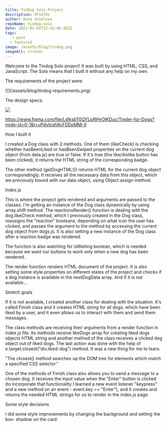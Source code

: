 ```yaml
---
title: TinDog Solo Project
description: dfsdfds
author: Anna Veselova
repoName: tindog-solo
date: 2023-05-01T22:42:06.562Z
tags:
   - post
  - featured
image: /assets/blog/tindog.png
imageAlt: rtreter
---
```


Welcome to the Tindog Solo project! It was built by using HTML, CSS, and JavaScript. The Solo means that I built it without any help on my own.

The requirements of the project were:

![](/assets/blog/tindog requirements.png)

The design specs:

![](/assets/blog/tindog-design.png)

https://www.figma.com/file/LdlksbT0QYLpRlHrOlKDuc/Tinder-for-Dogs?node-id=0-1&t=uPdyIzqh8cFDDpMM-0

How I built it

I created a Dog class with 2 methods. One of them (likeCheck) is checking whether hasBeenLiked or hasBeenSwiped properties on the current dog object (from data.js) are true or false. If it's true (the like/dislike button has been clicked), it returns the HTML string of the corresponding badge.

The other method (getDogHTML()) returns HTML for the current dog object correspondingly. It receives all the necessary data from this object, which we previously bound with our data object, using Object.assign method.

Index.js

This is where the project gets rendered and arguments are passed to the classes. I'm getting an instance of the Dog class dynamically by using array.shift method. The reactionsRender() function is dealing with the dog.likeCheck method, which I previously created in the Dog class, reassigns the "reaction" booleans, depending on what icon the user has clicked, and passes the argument to the method by accessing the current dog object from dogs.js. It is also setting a new instance of the Dog class after a reaction badge was rendered.

The function is also watching for isWaiting boolean, which is needed because we want our buttons to work only when a new dog has been rendered.

The render function renders HTML document of the project. It is also setting some style properties on different states of the project and checks if a dog instance is available in the nextDogData array. And if it is not available...

Stretch goals

If it is not available, I created another class for dealing with the situation. It's called Finish class and it creates HTML string for all dogs, which have been liked by a user, and it even allows us to interact with them and send them messages.

The class methods are receiving their arguments from a render function in index.js file. Its methods receive likeDogs array for creating liked dogs objects HTML string and another method of the class receives a clicked dog object out of liked dogs. The last action was done with the help of e.target.closest("div.liked-dog") method. It was a new thing for me to learn.

"The closest() method searches up the DOM tree for elements which match a specified CSS selector."

One of the methods of Finish class also allows you to send a message to a chosen dog. It receives the input value when the "Enter" button is clicked (to incorporate that functionality I learned a new event listener "keypress" and a new method on an event - event.key == "Enter"), and it creates and returns the needed HTML strings for us to render in the index.js page.

Some style decisions

I did some style improvements by changing the background and setting the box- shadow on the card.
